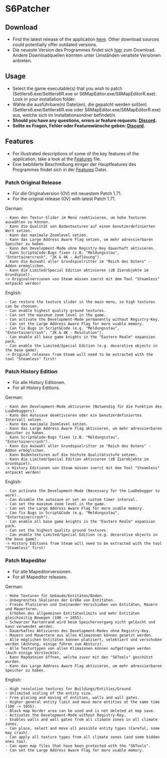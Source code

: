 # S6Patcher
## Download
- Find the latest release of the application [here](https://github.com/Eisenmonoxid/S6Patcher/releases/latest). Other download sources could potentially offer outdated versions.
- Die neueste Version des Programmes findet sich [hier](https://github.com/Eisenmonoxid/S6Patcher/releases/latest) zum Download. Andere Downloadquellen könnten unter Umständen veraltete Versionen anbieten.

## Usage
- Select the game executable(s) that you wish to patch (Settlers6.exe/Settlers6R.exe or S6MapEditor.exe/S6MapEditorR.exe). Look in your installation folder.
- Wähle die ausführbare(n) Datei(en), die gepatcht werden soll(en) (Settlers6.exe/Settlers6R.exe oder S6MapEditor.exe/S6MapEditorR.exe) aus, welche sich im Installationsordner befindet/n.
- **Should you have any questions, errors or feature requests: [Discord](https://discord.gg/7SGkQtAAET).**
- **Sollte es Fragen, Fehler oder Featurewünsche geben: [Discord](https://discord.gg/7SGkQtAAET).**
  
## Features
- For illustrated descriptions of some of the key features of the application, take a look at the [Features](https://github.com/Eisenmonoxid/S6Patcher/blob/master/Features.md) file.
- Eine bebilderte Beschreibung einiger der Hauptfeatures des Programmes findet sich in der [Features](https://github.com/Eisenmonoxid/S6Patcher/blob/master/Features.md) Datei.

### Patch Original Release
- Für die Originalversion (OV) mit neuestem Patch 1.71.
- For the original release (OV) with latest Patch 1.71.

German:
```
- Kann den Textur-Slider im Menü reaktivieren, um hohe Texturen auswählen zu können.
- Kann die Qualität von Bodentexturen auf einen benutzerdefinierten Wert setzen.
- Kann das maximale Zoomlevel setzen.
- Kann das Large Address Aware Flag setzen, um mehr adressierbaren Speicher zu haben.
- Kann den Development-Mode ohne Registry-Key dauerhaft aktivieren.
- Kann Script&Code-Bugs fixen (z.B. "Meldungsstau", "Entertainercrash", "2K & 4K - Auflösung").
- Kann die Auswahl aller Grundspielritter im "Reich des Ostens" - Addon ermöglichen.
- Kann die Limited/Special Edition aktivieren (zB Zierobjekte im Grundspiel).
-> Originalversionen von Steam müssen zuerst mit dem Tool "Steamless" entpackt werden!
```
English:
```
- Can restore the texture slider in the main menu, so high textures can be choosen.
- Can enable highest quality ground textures.
- Can set the maximum zoom level in the game.
- Can activate the Development-Mode permanently without Registry-Key.
- Can set the Large Address Aware Flag for more usable memory.
- Can fix Bugs in Script&Code (e.g. "Meldungsstau", "Entertainercrash", "2K & 4K - Resolution").
- Can enable all base game knights in the "Eastern Realm" expansion pack.
- Can enable the Limited/Special Edition (e.g. decorative objects in the base game).
-> Original releases from Steam will need to be extracted with the tool "Steamless" first!
```
### Patch History Edition
- Für alle History Editionen.
- For all History Editions.

German:
```
- Kann den Development-Mode aktivieren (Notwendig für die Funktion des LuaDebuggers).
- Kann den Autosave deaktivieren oder ein benutzerdefiniertes Intervall setzen.
- Kann das maximale Zoomlevel setzen.
- Kann das Large Address Aware Flag aktivieren, um mehr adressierbaren Speicher zu haben.
- Kann Script&Code-Bugs fixen (z.B. "Meldungsstau", "Entertainercrash").
- Kann die Auswahl aller Grundspielritter im "Reich des Ostens" - Addon ermöglichen.
- Kann Bodentexturen auf die höchste Qualitätsstufe setzen.
- Kann die Limited/Special Edition aktivieren (zB Zierobjekte im Grundspiel).
-> History Editionen von Steam müssen zuerst mit dem Tool "Steamless" entpackt werden!
```
English:
```
- Can activate the Development-Mode (Necessary for the LuaDebugger to work).
- Can disable the autosave or set an custom timer interval.
- Can set the maximum zoom level in the game.
- Can set the Large Address Aware Flag for more usable memory.
- Can fix Bugs in Script&Code (e.g. "Meldungsstau", "Entertainercrash").
- Can enable all base game knights in the "Eastern Realm" expansion pack.
- Can set the highest quality ground textures.
- Can enable the Limited/Special Edition (e.g. decorative objects in the base game).
-> History Editions from Steam will need to be extracted with the tool "Steamless" first!
```
### Patch Mapeditor
- Für alle Mapeditorversionen.
- For all Mapeditor releases.

German:
```
- Hohe Texturen für Gebäude/Entitäten/Boden.
- Unbegrenztes Skalieren der Größe von Entitäten.
- Freies Platzieren und Ineinander-Verschieben von Entitäten, Mauern und Mauertoren.
- Erhöhen des allgemeinen Entitätenlimits und mehr Entitäten gleichzeitig Bewegen (100 -> 1055).
- Schwarzer Kartenrand wird beim Speichervorgang nicht gelöscht und kann verwendet werden.
- Dauerhaftes Aktivieren des Development-Modes ohne Registry-Key.
- Mauern und Mauertore aus allen Klimazonen können gesetzt werden.
- Alle möglichen Entitäten können platziert, selektiert und verschoben werden (Achtung, einige führen zum Absturz).
- Alle Texturtypen von allen Klimazonen können aufgetragen werden (Auch einige Versteckte).
- Kann Mapdateien öffnen, welche zuvor mit den "S6Tools" geschützt wurden.
- Kann das Large Address Aware Flag aktivieren, um mehr adressierbaren Speicher zu haben.
```
English:
```
- High resolution textures for Buildings/Entities/Ground.
- Unlimited scaling of the entity size.
- Free placing and moving of entities, walls and wall gates.
- Higher general entity limit and move more entities at the same time (100 -> 1055).
- Black map border area can be used and is not deleted at map save.
- Activates the Development-Mode without Registry-Key.
- Enables walls and wall gates from all climate zones in all climate zones.
- Can place, select and move all possible entity types (Careful, some may crash).
- Can apply all texture types from all climate zones (and some hidden ones too).
- Can open map files that have been protected with the "S6Tools".
- Can set the Large Address Aware Flag for more usable memory.
```

